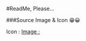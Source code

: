 #ReadMe, Please...

###Source Image & Icon 😁😀

Icon : <a href="https://www.flaticon.com/">
Image : <a href="https://unsplash.com/">


